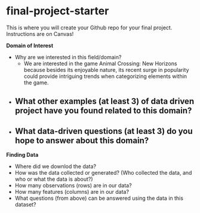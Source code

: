 # final-project-starter

This is where you will create your Github repo for your final project. Instructions are on Canvas!

**Domain of Interest**

- Why are we interested in this field/domain?
  - We are interested in the game Animal Crossing: New Horizons because besides its enjoyable nature, its recent surge in popularity could provide intriguing trends when categorizing elements within the game.
- What other examples (at least 3) of data driven project have you found related to this domain?
  - 
- What data-driven questions (at least 3) do you hope to answer about this domain?
  - 

**Finding Data**

- Where did we downlod the data?
- How was the data collected or generated? (Who collected the data, and who or what the data is about?)
- How many observations (rows) are in our data?
- How many features (columns) are in our data?
- What questions (from above) can be answered using the data in this dataset?
